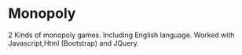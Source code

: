 # Monopoly
2 Kinds of monopoly games. Including English language. Worked with Javascript,Html (Bootstrap) and JQuery.
